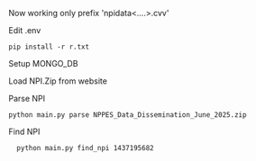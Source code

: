 Now working only prefix 'npidata<....>.cvv'

Edit .env 

```
pip install -r r.txt

```

Setup MONGO_DB

Load NPI.Zip from website 

Parse NPI 

```
python main.py parse NPPES_Data_Dissemination_June_2025.zip
```

Find NPI

```
  python main.py find_npi 1437195682
  
```

